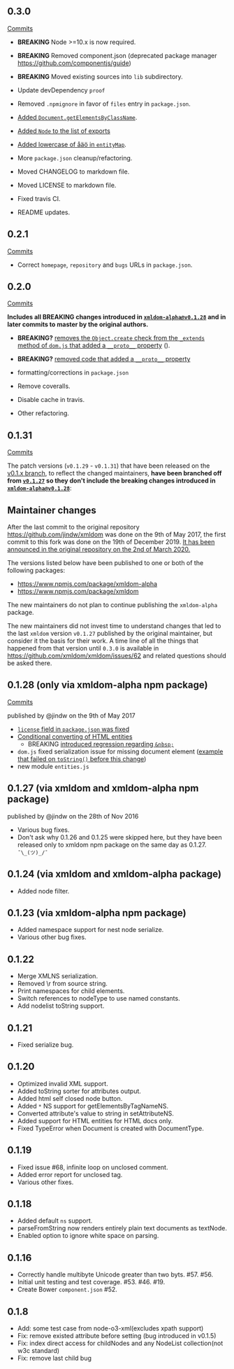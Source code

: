 ## 0.3.0

[Commits](https://github.com/xmldom/xmldom/compare/0.2.1...0.3.0)

- **BREAKING** Node >=10.x is now required.
- **BREAKING** Removed component.json (deprecated package manager https://github.com/componentjs/guide)
- **BREAKING** Moved existing sources into `lib` subdirectory.
- Update devDependency `proof`
- Removed `.npmignore` in favor of `files` entry in `package.json`.

- [Added `Document.getElementsByClassName`](https://github.com/xmldom/xmldom/issues/24).
- [Added `Node` to the list of exports](https://github.com/xmldom/xmldom/pull/27)
- [Added lowercase of åäö in `entityMap`](https://github.com/xmldom/xmldom/pull/23).
- More `package.json` cleanup/refactoring.
- Moved CHANGELOG to markdown file.
- Moved LICENSE to markdown file.
- Fixed travis CI.
- README updates.

## 0.2.1

[Commits](https://github.com/xmldom/xmldom/compare/0.2.0...0.2.1)

- Correct `homepage`, `repository` and `bugs` URLs in `package.json`.

## 0.2.0

[Commits](https://github.com/xmldom/xmldom/compare/v0.1.27...0.2.0)

**Includes all BREAKING changes introduced in [`xmldom-alpha@v0.1.28`](#0128-only-via-xmldom-alpha-npm-package) and in later commits to master by the original authors.**

- **BREAKING?** [removes the `Object.create` check from the `_extends` method of `dom.js` that added a `__proto__` property](https://github.com/xmldom/xmldom/commit/0be2ae910a8a22c9ec2cac042e04de4c04317d2a#diff-7d1c5d97786fdf9af5446a241d0b6d56L19-L22) ().
- **BREAKING?** [removed code that added a `__proto__` property](https://github.com/xmldom/xmldom/commit/366159a76a181ce9a0d83f5dc48205686cfaf9cc)

- formatting/corrections in `package.json`
- Remove coveralls.
- Disable cache in travis.
- Other refactoring.

## 0.1.31

[Commits](https://github.com/xmldom/xmldom/compare/v0.1.27...v0.1.31)

The patch versions (`v0.1.29` - `v0.1.31`) that have been released on the [v0.1.x branch](https://github.com/xmldom/xmldom/tree/0.1.x), to reflect the changed maintainers, **have been branched off from [`v0.1.27`](#0127-via-xmldom-and-xmldom-alpha-npm-package) so they don't include the breaking changes introduced in [`xmldom-alpha@v0.1.28`](#0128-only-via-xmldom-alpha-npm-package)**:

## Maintainer changes

After the last commit to the original repository <https://github.com/jindw/xmldom> was done on the 9th of May 2017, the first commit to this fork was done on the 19th of December 2019. [It has been announced in the original repository on the 2nd of March 2020.](https://github.com/jindw/xmldom/issues/259)

The versions listed below have been published to one or both of the following packages:
- <https://www.npmjs.com/package/xmldom-alpha>
- <https://www.npmjs.com/package/xmldom>

The new maintainers do not plan to continue publishing the `xmldom-alpha` package.

The new maintainers did not invest time to understand changes that led to the last `xmldom` version `v0.1.27` published by the original maintainer, but consider it the basis for their work.
A time line of all the things that happened from that version until `0.3.0` is available in <https://github.com/xmldom/xmldom/issues/62> and related questions should be asked there.

## 0.1.28 (only via xmldom-alpha npm package)

[Commits](https://github.com/xmldom/xmldom/compare/v0.1.27...xmldom-alpha@v0.1.28)

published by @jindw on the 9th of May 2017 

- [`license` field in `package.json` was fixed](https://github.com/jindw/xmldom/pull/178)
- [Conditional converting of HTML entities](https://github.com/jindw/xmldom/pull/80)
  - BREAKING [introduced regression regarding `&nbsp;`](https://github.com/xmldom/xmldom/issues/57) 
- `dom.js` fixed serialization issue for missing document element ([example that failed on `toString()` before this change](https://github.com/xmldom/xmldom/blob/a58dcf7a265522e80ce520fe3be0cddb1b976f6f/test/parse/unclosedcomment.js#L10-L11))
- new module `entities.js`

## 0.1.27 (via xmldom and xmldom-alpha npm package)

published by @jindw on the 28th of Nov 2016

- Various bug fixes.
- Don't ask why 0.1.26 and 0.1.25 were skipped here, but they have been released only to xmldom npm package on the same day as 0.1.27. `¯\_(ツ)_/¯`

## 0.1.24 (via xmldom and xmldom-alpha package)

- Added node filter.

## 0.1.23 (via xmldom-alpha npm package)

- Added namespace support for nest node serialize.
- Various other bug fixes.

## 0.1.22

- Merge XMLNS serialization.
- Removed \r from source string.
- Print namespaces for child elements.
- Switch references to nodeType to use named constants.
- Add nodelist toString support.

## 0.1.21

- Fixed serialize bug.

## 0.1.20

- Optimized invalid XML support.
- Added toString sorter for attributes output.
- Added html self closed node button.
- Added `*` NS support for getElementsByTagNameNS.
- Converted attribute's value to string in setAttributeNS.
- Added support for HTML entities for HTML docs only.
- Fixed TypeError when Document is created with DocumentType.

## 0.1.19

- Fixed issue #68, infinite loop on unclosed comment.
- Added error report for unclosed tag.
- Various other fixes.

## 0.1.18

- Added default `ns` support.
- parseFromString now renders entirely plain text documents as textNode.
- Enabled option to ignore white space on parsing.

## 0.1.16

- Correctly handle multibyte Unicode greater than two byts. #57. #56.
- Initial unit testing and test coverage. #53. #46. #19.
- Create Bower `component.json` #52.

## 0.1.8

- Add: some test case from node-o3-xml(excludes xpath support)
- Fix: remove existed attribute before setting  (bug introduced in v0.1.5)
- Fix: index direct access for childNodes and any NodeList collection(not w3c standard)
- Fix: remove last child bug
